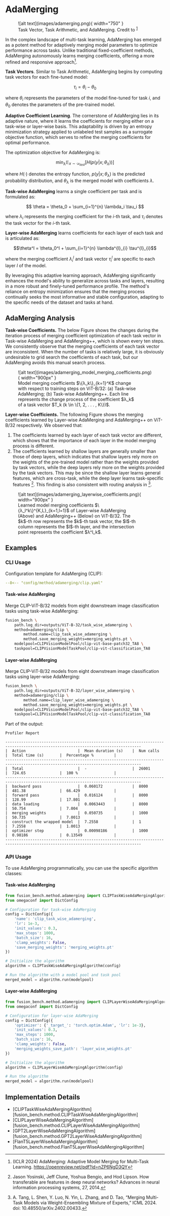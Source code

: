 # AdaMerging

<figure markdown="span">
    ![alt text](images/adamerging.png){ width="750" }
    <figcaption>Task Vector, Task Arithmetic, and AdaMerging. Credit to <sup id="fnref:1"><a class="footnote-ref" href="#fn:1">1</a></sup></figcaption>
</figure>

In the complex landscape of multi-task learning, AdaMerging has emerged as a potent method for adaptively merging model parameters to optimize performance across tasks. Unlike traditional fixed-coefficient methods, AdaMerging autonomously learns merging coefficients, offering a more refined and responsive approach[^1]. 

**Task Vectors**. Similar to Task Arithmetic, AdaMerging begins by computing task vectors for each fine-tuned model:

$$\tau_i = \theta_i - \theta_0$$

where $\theta_i$ represents the parameters of the model fine-tuned for task $i$, and $\theta_0$ denotes the parameters of the pre-trained model.

**Adaptive Coefficient Learning**. The cornerstone of AdaMerging lies in its adaptive nature, where it learns the coefficients for merging either on a task-wise or layer-wise basis. This adaptability is driven by an entropy minimization strategy applied to unlabeled test samples as a surrogate objective function, which serves to refine the merging coefficients for optimal performance.

The optimization objective for AdaMerging is:

$$\min_{\lambda} \mathbb{E}_{x \sim \mathcal{D}_{test}} [H(p(y|x; \theta_{\lambda}))]$$

where $H(\cdot)$ denotes the entropy function, $p(y|x; \theta_{\lambda})$ is the predicted probability distribution, and $\theta_{\lambda}$ is the merged model with coefficients $\lambda$.

**Task-wise AdaMerging** learns a single coefficient per task and is formulated as:

$$
\theta = \theta_0 + \sum_{i=1}^{n} \lambda_i \tau_i
$$

where $\lambda_i$ represents the merging coefficient for the $i$-th task, and $\tau_i$ denotes the task vector for the $i$-th task.

**Layer-wise AdaMerging** learns coefficients for each layer of each task and is articulated as:

$$\theta^l = \theta_0^l + \sum_{i=1}^{n} \lambda^{l}_{i} \tau^{l}_{i}$$

where the merging coefficient $\lambda^{l}_{i}$ and task vector $\tau^{l}_{i}$ are specific to each layer $l$ of the model.

By leveraging this adaptive learning approach, AdaMerging significantly enhances the model's ability to generalize across tasks and layers, resulting in a more robust and finely-tuned performance profile. The method's reliance on entropy minimization ensures that the merging process continually seeks the most informative and stable configuration, adapting to the specific needs of the dataset and tasks at hand.

## AdaMerging Analysis

**Task-wise Coefficients.** 
The below Figure shows the changes during the iteration process of merging coefficient optimization of each task vector in Task-wise AdaMerging and AdaMerging++, which is shown every ten steps. We consistently observe that the merging coefficients of each task vector are inconsistent. When the number of tasks is relatively large, it is obviously undesirable to grid search the coefficients of each task, but our AdaMerging avoids this manual search process.

<figure markdown="span">
![alt text](images/adamerging_model_merging_coefficients.png){ width="900px" }
<figcaption style="max-width:90%" markdown="span">
Model merging coefficients $\{λ_k\}_{k=1}^K$ change with respect to training steps on ViT-B/32:  
(a) Task-wise AdaMerging; (b) Task-wise AdaMerging++. Each line represents the change process of the coefficient $λ_k$ of a task vector $T_k (k \in \{1, 2, . . . , K\})$.
</figcaption>
</figure>

**Layer-wise Coefficients.**
The following Figure shows the merging coefficients learned by Layer-wise AdaMerging and AdaMerging++ on ViT-B/32 respectively. We observed that:  

1. The coefficients learned by each layer of each task vector are different, which shows that the importance of each layer in the model merging process is different. 
2. The coefficients learned by shallow layers are generally smaller than those of deep layers, which indicates that shallow layers rely more on the weights of the pre-trained model rather than the weights provided by task vectors, while the deep layers rely more on the weights provided by the task vectors. This may be since the shallow layer learns general features, which are cross-task, while the deep layer learns task-specific features [^2]. This finding is also consistent with routing analysis in [^3].

<figure markdown="span">
![alt text](images/adamerging_layerwise_coefficients.png){ width="900px" }
<figcaption style="max-width:90%" markdown="span">
Learned model merging coefficients $\{λ_l^k\}^{K,L}_{k=1,l=1}$ of Layer-wise AdaMerging (Above) and AdaMerging++ (Below) on ViT-B/32. 
The $k$-th row represents the $k$-th task vector, the $l$-th column represents the $l$-th layer, and the intersection point represents the coefficient $λ^l_k$.
</figcaption>
</figure>

## Examples

### CLI Usage

Configuration template for AdaMerging (CLIP):

```yaml title="config/method/adamerging/clip.yaml"
--8<-- "config/method/adamerging/clip.yaml"
```

#### Task-wise AdaMerging

Merge CLIP-ViT-B/32 models from eight downstream image classification tasks using task-wise AdaMerging:

```bash
fusion_bench \
    path.log_dir=outputs/ViT-B-32/task_wise_adamerging \
    method=adamerging/clip \
        method.name=clip_task_wise_adamerging \
        method.save_merging_weights=merging_weights.pt \
    modelpool=CLIPVisionModelPool/clip-vit-base-patch32_TA8 \
    taskpool=CLIPVisionModelTaskPool/clip-vit-classification_TA8
```

#### Layer-wise AdaMerging

Merge CLIP-ViT-B/32 models from eight downstream image classification tasks using layer-wise AdaMerging:

```bash
fusion_bench \
    path.log_dir=outputs/ViT-B-32/layer_wise_adamerging \
    method=adamerging/clip \
        method.name=clip_layer_wise_adamerging \
        method.save_merging_weights=merging_weights.pt \
    modelpool=CLIPVisionModelPool/clip-vit-base-patch32_TA8 \
    taskpool=CLIPVisionModelTaskPool/clip-vit-classification_TA8
```

Part of the output:

```
Profiler Report

----------------------------------------------------------------------------------------------------------------------------------
|  Action                       |  Mean duration (s)    |  Num calls            |  Total time (s)       |  Percentage %         |
----------------------------------------------------------------------------------------------------------------------------------
|  Total                        |  -                    |  26001                |  724.65               |  100 %                |
----------------------------------------------------------------------------------------------------------------------------------
|  backward pass                |  0.060172             |  8000                 |  481.38               |  66.429               |
|  forward pass                 |  0.016124             |  8000                 |  128.99               |  17.801               |
|  data loading                 |  0.0063443            |  8000                 |  50.754               |  7.004                |
|  merging weights              |  0.050735             |  1000                 |  50.735               |  7.0013               |
|  construct the wrapped model  |  7.2558               |  1                    |  7.2558               |  1.0013               |
|  optimizer step               |  0.00098186           |  1000                 |  0.98186              |  0.13549              |
----------------------------------------------------------------------------------------------------------------------------------
```

### API Usage

To use AdaMerging programmatically, you can use the specific algorithm classes:

#### Task-wise AdaMerging

```python
from fusion_bench.method.adamerging import CLIPTaskWiseAdaMergingAlgorithm
from omegaconf import DictConfig

# Configuration for task-wise AdaMerging
config = DictConfig({
    'name': 'clip_task_wise_adamerging',
    'lr': 1e-3,
    'init_values': 0.3,
    'max_steps': 1000,
    'batch_size': 16,
    'clamp_weights': False,
    'save_merging_weights': 'merging_weights.pt'
})

# Initialize the algorithm
algorithm = CLIPTaskWiseAdaMergingAlgorithm(config)

# Run the algorithm with a model pool and task pool
merged_model = algorithm.run(modelpool)
```

#### Layer-wise AdaMerging

```python
from fusion_bench.method.adamerging import CLIPLayerWiseAdaMergingAlgorithm
from omegaconf import DictConfig

# Configuration for layer-wise AdaMerging
config = DictConfig({
    'optimizer': {'_target_': 'torch.optim.Adam', 'lr': 1e-3},
    'init_values': 0.3,
    'max_steps': 1000,
    'batch_size': 16,
    'clamp_weights': False,
    'merging_weights_save_path': 'layer_wise_weights.pt'
})

# Initialize the algorithm
algorithm = CLIPLayerWiseAdaMergingAlgorithm(config)

# Run the algorithm
merged_model = algorithm.run(modelpool)
```

## Implementation Details

- [CLIPTaskWiseAdaMergingAlgorithm][fusion_bench.method.CLIPTaskWiseAdaMergingAlgorithm]
- [CLIPLayerWiseAdaMergingAlgorithm][fusion_bench.method.CLIPLayerWiseAdaMergingAlgorithm]
- [GPT2LayerWiseAdaMergingAlgorithm][fusion_bench.method.GPT2LayerWiseAdaMergingAlgorithm]
- [FlanT5LayerWiseAdaMergingAlgorithm][fusion_bench.method.FlanT5LayerWiseAdaMergingAlgorithm]

[^1]: (ICLR 2024) AdaMerging: Adaptive Model Merging for Multi-Task Learning. https://openreview.net/pdf?id=nZP6NgD3QY
[^2]: Jason Yosinski, Jeff Clune, Yoshua Bengio, and Hod Lipson. How transferable are features in deep neural networks? Advances in neural information processing systems, 27, 2014.
[^3]: A. Tang, L. Shen, Y. Luo, N. Yin, L. Zhang, and D. Tao, “Merging Multi-Task Models via Weight-Ensembling Mixture of Experts,” ICML 2024. doi: 10.48550/arXiv.2402.00433.
